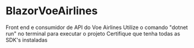 # BlazorVoeAirlines
Front end e consumidor de API do Voe Airlines
Utilize o comando "dotnet run" no terminal para executar o projeto
Certifique que tenha todas as SDK's instaladas
